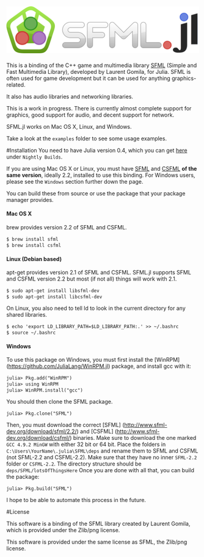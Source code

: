 ![SFML.jl](./assets/sfmljl_logo.png)
---
This is a binding of the C++ game and multimedia library [SFML](http://www.sfml-dev.org/) (Simple and Fast Multimedia Library), developed by Laurent Gomila, for Julia. SFML is often used for game development but it can be used for anything graphics-related.

It also has audio libraries and networking libraries.

This is a work in progress. There is currently almost complete support for graphics, good support for audio, and decent support for network.

SFML.jl works on Mac OS X, Linux, and Windows.

Take a look at the `examples` folder to see some usage examples.

#Installation
You need to have Julia version 0.4, which you can get [here](http://julialang.org/downloads/) under `Nightly Builds`.

If you are using Mac OS X or Linux, you must have [SFML](http://www.sfml-dev.org/download.php) and [CSFML](http://www.sfml-dev.org/download/csfml/) **of the same version**, ideally 2.2, installed to use this binding.
For Windows users, please see the `Windows` section further down the page.

You can build these from source or use the package that your package manager provides.

#### Mac OS X
brew provides version 2.2 of SFML and CSFML.
```
$ brew install sfml
$ brew install csfml
```

#### Linux (Debian based)
apt-get provides version 2.1 of SFML and CSFML. SFML.jl supports SFML and CSFML version 2.2 but most (if not all) things will work with 2.1.
```
$ sudo apt-get install libsfml-dev
$ sudo apt-get install libcsfml-dev
```

On Linux, you also need to tell ld to look in the current directory for any shared libraries.

```
$ echo 'export LD_LIBRARY_PATH=$LD_LIBRARY_PATH:.' >> ~/.bashrc
$ source ~/.bashrc
```

#### Windows
To use this package on Windows, you must first install the [WinRPM] (https://github.com/JuliaLang/WinRPM.jl) package, and install gcc with it:

```
julia> Pkg.add("WinRPM")
julia> using WinRPM
julia> WinRPM.install("gcc")
```

You should then clone the SFML package.
```
julia> Pkg.clone("SFML")
```

Then, you must download the correct [SFML] (http://www.sfml-dev.org/download/sfml/2.2/) and [CSFML] (http://www.sfml-dev.org/download/csfml/) binaries. Make sure to download the one marked `GCC 4.9.2 MinGW` with either 32 bit or 64 bit.
Place the folders in `C:\Users\YourName\.julia\SFML\deps` and rename them to SFML and CSFML (not SFML-2.2 and CSFML-2.2).
Make sure that they have no inner `SFML-2.2` folder or `CSFML-2.2`. The directory structure should be `deps/SFML/lotsOfThingsHere`
Once you are done with all that, you can build the package:

```
julia> Pkg.build("SFML")
```

I hope to be able to automate this process in the future.

#License

This software is a binding of the SFML library created by Laurent Gomila, which is provided under the Zlib/png license.

This software is provided under the same license as SFML, the Zlib/png license.
